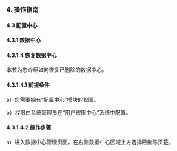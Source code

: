 ### 4. 操作指南

#### 4.3 配置中心

#### 4.3.1 数据中心

#### 4.3.1.4 恢复数据中心

本节为您介绍如何恢复已删除的数据中心。

#### 4.3.1.4.1 前提条件

a）您需要拥有“配置中心”模块的权限。

b）权限由系统管理员在“用户权限中心”系统中配置。

#### 4.3.1.4.2 操作步骤

a）进入数据中心管理页面，在右侧数据中心区域上方选择已删除页签。
